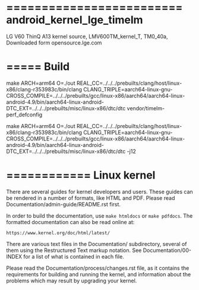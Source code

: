 =========================
android_kernel_lge_timelm
=========================
LG V60 ThinQ A13 kernel source, LMV600TM_kernel_T, TM0_40a, Downloaded form opensource.lge.com


=====
Build
=====
make 
     ARCH=arm64 
     O=./out 
     REAL_CC=../../../prebuilts/clang/host/linux-x86/clang-r353983c/bin/clang 
     CLANG_TRIPLE=aarch64-linux-gnu- 
     CROSS_COMPILE=../../../prebuilts/gcc/linux-x86/aarch64/aarch64-linux-android-4.9/bin/aarch64-linux-android- 
     DTC_EXT=../../../prebuilts/misc/linux-x86/dtc/dtc 
     vendor/timelm-perf_defconfig

make 
     ARCH=arm64 
     O=./out 
     REAL_CC=../../../prebuilts/clang/host/linux-x86/clang-r353983c/bin/clang 
     CLANG_TRIPLE=aarch64-linux-gnu- 
     CROSS_COMPILE=../../../prebuilts/gcc/linux-x86/aarch64/aarch64-linux-android-4.9/bin/aarch64-linux-android- 
     DTC_EXT=../../../prebuilts/misc/linux-x86/dtc/dtc 
     -j12


============
Linux kernel
============

There are several guides for kernel developers and users. These guides can
be rendered in a number of formats, like HTML and PDF. Please read
Documentation/admin-guide/README.rst first.

In order to build the documentation, use ``make htmldocs`` or
``make pdfdocs``.  The formatted documentation can also be read online at:

    https://www.kernel.org/doc/html/latest/

There are various text files in the Documentation/ subdirectory,
several of them using the Restructured Text markup notation.
See Documentation/00-INDEX for a list of what is contained in each file.

Please read the Documentation/process/changes.rst file, as it contains the
requirements for building and running the kernel, and information about
the problems which may result by upgrading your kernel.
